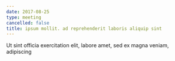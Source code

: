 ```yaml
---
date: 2017-08-25
type: meeting
cancelled: false
title: ipsum mollit. ad reprehenderit laboris aliquip sint
---
```

Ut sint officia exercitation elit, labore amet, sed ex magna veniam, adipiscing